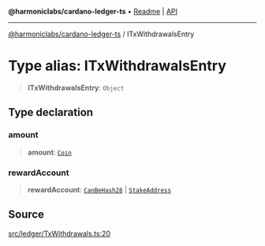 **@harmoniclabs/cardano-ledger-ts** • [Readme](../README.md) \| [API](../globals.md)

***

[@harmoniclabs/cardano-ledger-ts](../README.md) / ITxWithdrawalsEntry

# Type alias: ITxWithdrawalsEntry

> **ITxWithdrawalsEntry**: `Object`

## Type declaration

### amount

> **amount**: [`Coin`](Coin.md)

### rewardAccount

> **rewardAccount**: [`CanBeHash28`](CanBeHash28.md) \| [`StakeAddress`](../classes/StakeAddress.md)

## Source

[src/ledger/TxWithdrawals.ts:20](https://github.com/HarmonicLabs/cardano-ledger-ts/blob/d1659b0/src/ledger/TxWithdrawals.ts#L20)

